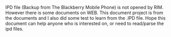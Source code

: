 IPD file (Backup from The Blackberry Mobile Phone) is not opened by RIM. However there is some documents on WEB. This document project is from the documents and I also did some test to learn from the .IPD file. Hope this document can help anyone who is interested on, or need to read/parse the ipd files.


